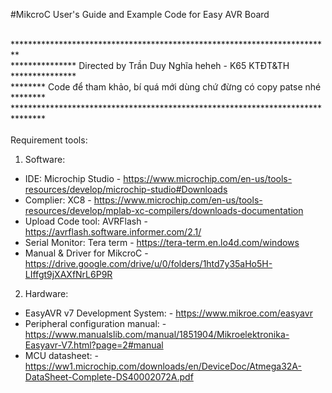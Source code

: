 #MikcroC User's Guide and Example Code for Easy AVR Board <br />

<br />*************************************************************************<br />
***************  Directed by Trần Duy Nghĩa heheh - K65 KTĐT&TH ***************<br />
******** Code để tham khảo, bí quá mới dùng chứ đừng có copy patse nhé ********<br />
*******************************************************************************<br />
<br />Requirement tools: <br />

1. Software: <br />
- IDE: Microchip Studio - https://www.microchip.com/en-us/tools-resources/develop/microchip-studio#Downloads <br />
- Complier: XC8 - https://www.microchip.com/en-us/tools-resources/develop/mplab-xc-compilers/downloads-documentation <br />
- Upload Code tool: AVRFlash - https://avrflash.software.informer.com/2.1/ <br />
- Serial Monitor: Tera term - https://tera-term.en.lo4d.com/windows
- Manual & Driver for MikcroC - https://drive.google.com/drive/u/0/folders/1htd7y35aHo5H-LIffgt9jXAXfNrL6P9R <br />

2. Hardware: <br />
- EasyAVR v7 Development System: - https://www.mikroe.com/easyavr
- Peripheral configuration manual: - https://www.manualslib.com/manual/1851904/Mikroelektronika-Easyavr-V7.html?page=2#manual
- MCU datasheet: - https://ww1.microchip.com/downloads/en/DeviceDoc/Atmega32A-DataSheet-Complete-DS40002072A.pdf
